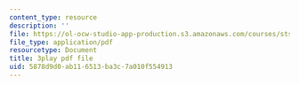 ```yaml
---
content_type: resource
description: ''
file: https://ol-ocw-studio-app-production.s3.amazonaws.com/courses/sts-081-innovation-systems-for-science-technology-energy-manufacturing-and-health-spring-2017/5878d9d0ab116513ba3c7a010f554913_n0QLcw-CHmk.pdf
file_type: application/pdf
resourcetype: Document
title: 3play pdf file
uid: 5878d9d0-ab11-6513-ba3c-7a010f554913
---
```

